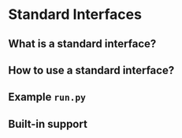 # Standard Interfaces

## What is a standard interface?

## How to use a standard interface?

## Example `run.py`

## Built-in support
